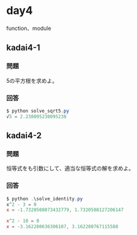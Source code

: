 # day4

function、module

## kadai4-1

### 問題

5の平方根を求めよ。

### 回答

```powershell
$ python solve_sqrt5.py
√5 = 2.238095238095238
```

## kadai4-2

### 問題

恒等式をも引数にして、適当な恒等式の解を求めよ。

### 回答

```powershell
$ python .\solve_identity.py
x^2 - 3 = 0
x = -1.7320508073432779, 1.7320508127206147

x^2 - 10 = 0
x = -3.162280636306107, 3.162280767115588
```

